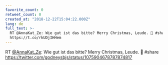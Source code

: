 ```yaml
---
favorite_count: 0
retweet_count: 0
created_at: "2018-12-22T15:04:22.000Z"
lang: de
full_text: >-
  RT @AnnaKat_Ze: Wie gut ist das bitte? Merry Christmas, Leude. 💪 #share
  https://t.co/rkUDjIHHem
---
```


RT [@AnnaKat_Ze](https://twitter.com/AnnaKat_Ze): Wie gut ist das bitte? Merry
Christmas, Leude. 💪 #share
<https://twitter.com/godneysbjs/status/1075904678787874817>
